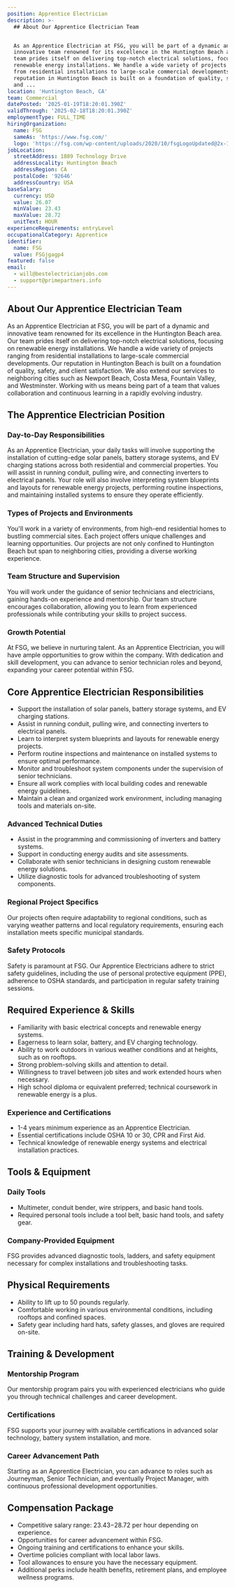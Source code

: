 ```yaml
---
position: Apprentice Electrician
description: >-
  ## About Our Apprentice Electrician Team


  As an Apprentice Electrician at FSG, you will be part of a dynamic and
  innovative team renowned for its excellence in the Huntington Beach area. Our
  team prides itself on delivering top-notch electrical solutions, focusing on
  renewable energy installations. We handle a wide variety of projects ranging
  from residential installations to large-scale commercial developments. Our
  reputation in Huntington Beach is built on a foundation of quality, safety,
  and ...
location: 'Huntington Beach, CA'
team: Commercial
datePosted: '2025-01-19T18:20:01.390Z'
validThrough: '2025-02-18T18:20:01.390Z'
employmentType: FULL_TIME
hiringOrganization:
  name: FSG
  sameAs: 'https://www.fsg.com/'
  logo: 'https://fsg.com/wp-content/uploads/2020/10/fsgLogoUpdated@2x-1-2.png'
jobLocation:
  streetAddress: 1889 Technology Drive
  addressLocality: Huntington Beach
  addressRegion: CA
  postalCode: '92646'
  addressCountry: USA
baseSalary:
  currency: USD
  value: 26.07
  minValue: 23.43
  maxValue: 28.72
  unitText: HOUR
experienceRequirements: entryLevel
occupationalCategory: Apprentice
identifier:
  name: FSG
  value: FSGjgagp4
featured: false
email:
  - will@bestelectricianjobs.com
  - support@primepartners.info
---
```




## About Our Apprentice Electrician Team

As an Apprentice Electrician at FSG, you will be part of a dynamic and innovative team renowned for its excellence in the Huntington Beach area. Our team prides itself on delivering top-notch electrical solutions, focusing on renewable energy installations. We handle a wide variety of projects ranging from residential installations to large-scale commercial developments. Our reputation in Huntington Beach is built on a foundation of quality, safety, and client satisfaction. We also extend our services to neighboring cities such as Newport Beach, Costa Mesa, Fountain Valley, and Westminster. Working with us means being part of a team that values collaboration and continuous learning in a rapidly evolving industry.

## The Apprentice Electrician Position

### Day-to-Day Responsibilities

As an Apprentice Electrician, your daily tasks will involve supporting the installation of cutting-edge solar panels, battery storage systems, and EV charging stations across both residential and commercial properties. You will assist in running conduit, pulling wire, and connecting inverters to electrical panels. Your role will also involve interpreting system blueprints and layouts for renewable energy projects, performing routine inspections, and maintaining installed systems to ensure they operate efficiently.

### Types of Projects and Environments

You'll work in a variety of environments, from high-end residential homes to bustling commercial sites. Each project offers unique challenges and learning opportunities. Our projects are not only confined to Huntington Beach but span to neighboring cities, providing a diverse working experience.

### Team Structure and Supervision

You will work under the guidance of senior technicians and electricians, gaining hands-on experience and mentorship. Our team structure encourages collaboration, allowing you to learn from experienced professionals while contributing your skills to project success.

### Growth Potential

At FSG, we believe in nurturing talent. As an Apprentice Electrician, you will have ample opportunities to grow within the company. With dedication and skill development, you can advance to senior technician roles and beyond, expanding your career potential within FSG.

## Core Apprentice Electrician Responsibilities

- Support the installation of solar panels, battery storage systems, and EV charging stations.
- Assist in running conduit, pulling wire, and connecting inverters to electrical panels.
- Learn to interpret system blueprints and layouts for renewable energy projects.
- Perform routine inspections and maintenance on installed systems to ensure optimal performance.
- Monitor and troubleshoot system components under the supervision of senior technicians.
- Ensure all work complies with local building codes and renewable energy guidelines.
- Maintain a clean and organized work environment, including managing tools and materials on-site.

### Advanced Technical Duties

- Assist in the programming and commissioning of inverters and battery systems.
- Support in conducting energy audits and site assessments.
- Collaborate with senior technicians in designing custom renewable energy solutions.
- Utilize diagnostic tools for advanced troubleshooting of system components.

### Regional Project Specifics

Our projects often require adaptability to regional conditions, such as varying weather patterns and local regulatory requirements, ensuring each installation meets specific municipal standards.

### Safety Protocols

Safety is paramount at FSG. Our Apprentice Electricians adhere to strict safety guidelines, including the use of personal protective equipment (PPE), adherence to OSHA standards, and participation in regular safety training sessions.

## Required Experience & Skills

- Familiarity with basic electrical concepts and renewable energy systems.
- Eagerness to learn solar, battery, and EV charging technology.
- Ability to work outdoors in various weather conditions and at heights, such as on rooftops.
- Strong problem-solving skills and attention to detail.
- Willingness to travel between job sites and work extended hours when necessary.
- High school diploma or equivalent preferred; technical coursework in renewable energy is a plus.

### Experience and Certifications

- 1-4 years minimum experience as an Apprentice Electrician.
- Essential certifications include OSHA 10 or 30, CPR and First Aid.
- Technical knowledge of renewable energy systems and electrical installation practices.

## Tools & Equipment

### Daily Tools

- Multimeter, conduit bender, wire strippers, and basic hand tools.
- Required personal tools include a tool belt, basic hand tools, and safety gear.

### Company-Provided Equipment

FSG provides advanced diagnostic tools, ladders, and safety equipment necessary for complex installations and troubleshooting tasks.

## Physical Requirements

- Ability to lift up to 50 pounds regularly.
- Comfortable working in various environmental conditions, including rooftops and confined spaces.
- Safety gear including hard hats, safety glasses, and gloves are required on-site.

## Training & Development

### Mentorship Program

Our mentorship program pairs you with experienced electricians who guide you through technical challenges and career development.

### Certifications

FSG supports your journey with available certifications in advanced solar technology, battery system installation, and more.

### Career Advancement Path

Starting as an Apprentice Electrician, you can advance to roles such as Journeyman, Senior Technician, and eventually Project Manager, with continuous professional development opportunities.

## Compensation Package

- Competitive salary range: $23.43-$28.72 per hour depending on experience.
- Opportunities for career advancement within FSG.
- Ongoing training and certifications to enhance your skills.
- Overtime policies compliant with local labor laws.
- Tool allowances to ensure you have the necessary equipment.
- Additional perks include health benefits, retirement plans, and employee wellness programs.
